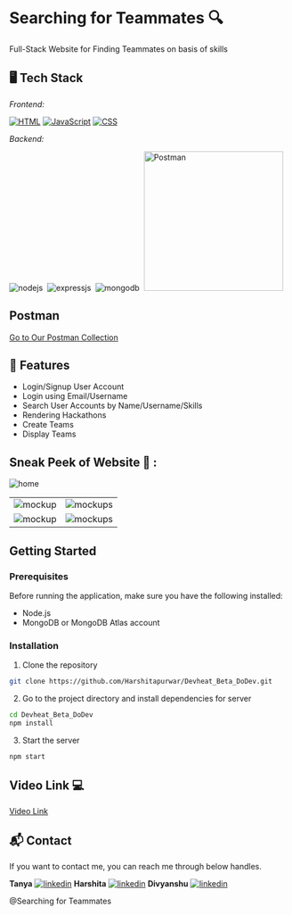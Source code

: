 # Searching for Teammates 🔍
Full-Stack Website for Finding Teammates on basis of skills

## 🖥 Tech Stack
*Frontend:*

[![HTML](https://img.shields.io/badge/HTML-5-orange?style=flat-square)](https://www.w3.org/TR/html52/)
[![JavaScript](https://img.shields.io/badge/JavaScript-ES6-yellow?style=flat-square)](https://developer.mozilla.org/en-US/docs/Web/JavaScript)
[![CSS](https://img.shields.io/badge/CSS-3-blue?style=flat-square)](https://www.w3.org/Style/CSS/)

*Backend:*

![nodejs](https://img.shields.io/badge/Node.js-43853D?style=for-the-badge&logo=node.js&logoColor=white)&nbsp;
![expressjs](https://img.shields.io/badge/Express.js-000000?style=for-the-badge&logo=express&logoColor=white)&nbsp;
![mongodb](https://img.shields.io/badge/MongoDB-4EA94B?style=for-the-badge&logo=mongodb&logoColor=white)&nbsp;
<a href="https://www.postman.com/">
    <img src="https://img.shields.io/badge/Postman-API%20Development-ff6c37?style=flat-square&logo=postman" alt="Postman" width="250"/>
</a>

## Postman
<a href="https://www.postman.com/bold-robot-329243/workspace/my-workspace">Go to Our Postman Collection</a>

## 🚀 Features
- Login/Signup User Account
- Login using Email/Username
- Search User Accounts by Name/Username/Skills
- Rendering Hackathons
- Create Teams
- Display Teams


## Sneak Peek of Website 🙈 :
![home](https://github.com/Harshitapurwar/Devheat_Beta_DoDev/blob/master/screenshots/home.jpg)


<table>
  <tr>
    <td><img src="https://github.com/Harshitapurwar/Devheat_Beta_DoDev/blob/master/screenshots/about.jpg" alt="mockup" /></td>
    <td><img src="https://github.com/Harshitapurwar/Devheat_Beta_DoDev/blob/master/screenshots/friends.jpg" alt="mockups" /></td>
  </tr>
  <tr>
    <td><img src="https://github.com/Harshitapurwar/Devheat_Beta_DoDev/blob/master/screenshots/hacka.jpg" alt="mockup" /></td>
    <td><img src="https://github.com/Harshitapurwar/Devheat_Beta_DoDev/blob/master/screenshots/login.jpg" alt="mockups" /></td>
  </tr>
</table>

## Getting Started

### Prerequisites

Before running the application, make sure you have the following installed:

- Node.js
- MongoDB or MongoDB Atlas account

### Installation

1. Clone the repository

```bash
git clone https://github.com/Harshitapurwar/Devheat_Beta_DoDev.git
```

2. Go to the project directory and install dependencies for server

```bash
cd Devheat_Beta_DoDev
npm install
```

3. Start the server

```bash
npm start
```
## Video Link 💻

<a href="https://drive.google.com/drive/folders/1-V6KIR37FUP_y3ALnh4zdu74XSaWS_w5?usp=sharing" >Video Link</a>

<h2>📬 Contact</h2>

If you want to contact me, you can reach me through below handles.

**Tanya**
[![linkedin](https://img.shields.io/badge/LinkedIn-0077B5?style=for-the-badge&logo=linkedin&logoColor=white)](https://www.linkedin.com/in/tanya-purwar-638a54262)
**Harshita**
[![linkedin](https://img.shields.io/badge/LinkedIn-0077B5?style=for-the-badge&logo=linkedin&logoColor=white)](https://www.linkedin.com/in/harshita-purwar-832790262/)
**Divyanshu**
[![linkedin](https://img.shields.io/badge/LinkedIn-0077B5?style=for-the-badge&logo=linkedin&logoColor=white)](https://www.linkedin.com/in/divyanshu-vishwakarma-bb86aa247)

@Searching for Teammates
